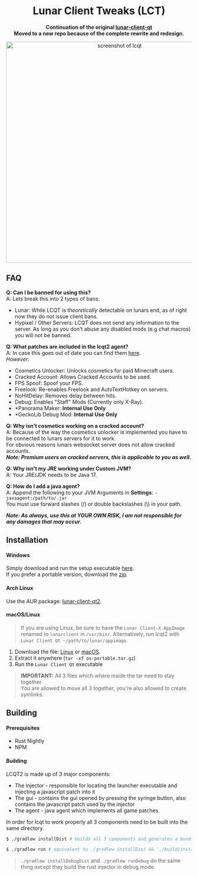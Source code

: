 <h1 align="center">
    Lunar Client Tweaks (LCT)
    
</h1>
<p align="center">
    <strong>Continuation of the original <a href="https://github.com/nilsen84/lunar-client-qt">lunar-client-qt</a> </br> Moved to a new repo because of the complete rewrite and redesign.</strong>
</p>
<p align="center">
    <img align=center src=".github/assets/screenshot.png" width="600" alt="screenshot of lcqt"></br>
</p>

  ## FAQ
  **Q: Can I be banned for using this?** </br>
  A: Lets break this into 2 types of bans: </br>
  - Lunar: While LCQT is *theoretically* detectable on lunars end, as of right now they do not issue client bans. </br>
  - Hypixel / Other Servers: LCQT does not send any information to the server. As long as you don't abuse any disabled mods (e.g chat macros) you will not be banned.

  **Q: What patches are included in the lcqt2 agent?** </br>
  A: In case this goes out of date you can find them [here](https://github.com/Nilsen84/lcqt2/tree/master/agent/src/main/kotlin/io/github/nilsen84/lcqt/patches).  </br>
    *However:*  </br>
  - Cosmetics Unlocker: Unlocks cosmetics for paid Minecraft users.
  - Cracked Account: Allows Cracked Accounts to be used.
  - FPS Spoof: Spoof your FPS.
  - Freelook: Re-enables Freelook and AutoTextHotkey on servers.
  - NoHitDelay: Removes delay between hits.
  - Debug: Enables "Staff" Mods (Currently only X-Ray).
  - *Panorama Maker: **Internal Use Only**
  - *GeckoLib Debug Mod: **Internal Use Only**
  
  **Q: Why isn't cosmetics working on a cracked account?** </br>
  A: Because of the way the cosmetics unlocker is implemented you have to be connected to lunars servers for it to work. </br>
  For obvious reasons lunars websocket server does not allow cracked accounts. </br>
  ***Note: Premium users on cracked servers, this is applicable to you as well.***

  **Q: Why isn't my JRE working under Custom JVM?** </br>
  A: Your JRE/JDK needs to be Java 17. </br>

  **Q: How do I add a java agent?** </br>
  A: Append the following to your JVM Arguments in **Settings**: `-javaagent:/path/to/.jar` </br>
  You must use forward slashes (/) or double backslashes (\\) in your path.
  
***Note: As always, use this at YOUR OWN RISK, I am not responsible for any damages that may occur.***

## Installation
#### Windows
Simply download and run the setup executable [here](https://github.com/Nilsen84/lcqt2/releases/latest). </br>
If you prefer a portable version, download the [zip](https://github.com/Nilsen84/lcqt2/releases/latest/download/windows-portable.zip).

#### Arch Linux
Use the AUR package: [lunar-client-qt2](https://aur.archlinux.org/packages/lunar-client-qt2).

#### macOS/Linux
> If you are using Linux, be sure to have the `Lunar Client-X.AppImage` renamed to `lunarclient` in `/usr/bin/`. Alternatively, run lcqt2 with `Lunar Client Qt ~/path/to/lunar/appimage`.
1. Download the file: [Linux](https://github.com/Nilsen84/lcqt2/releases/latest/download/linux-portable.tar.gz) or [macOS](https://github.com/Nilsen84/lcqt2/releases/latest/download/macos-portable.tar.gz).
2. Extract it anywhere (`tar -xf os-portable.tar.gz`)
3. Run the `Lunar Client Qt` executable

> **IMPORTANT:** All 3 files which where inside the tar need to stay together.  
> You are allowed to move all 3 together, you're also allowed to create symlinks.

  ## Building
  #### Prerequisites
  - Rust Nightly
  - NPM

  #### Building
  LCQT2 is made up of 3 major components:
  - The injector - responsible for locating the launcher executable and injecting a javascript patch into it
  - The gui - contains the gui opened by pressing the syringe button, also contains the javascript patch used by the injector
  - The agent - java agent which implements all game patches

  In order for lcqt to work properly all 3 components need to be built into the same directory.

  ```bash
  $ ./gradlew installDist # builds all 3 components and generates a bundle in build/install/lcqt2
  ```
  ```bash
  $ ./gradlew run # equivalent to ./gradlew installDist && './build/install/lcqt2/Lunar Client Qt'
  ```
  > `./gradlew installDebugDist` and `./gradlew runDebug` do the same thing except they build the rust injector in debug mode.

